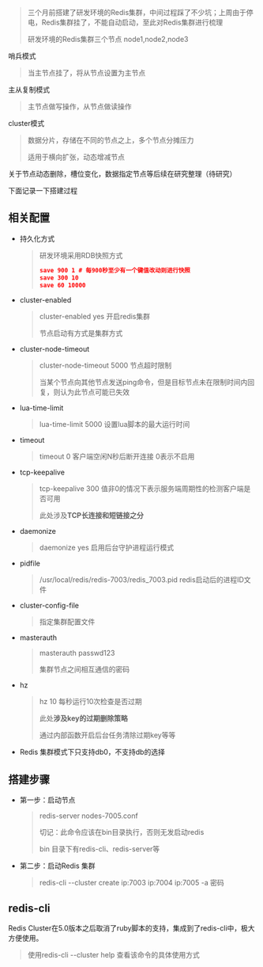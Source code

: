 > 三个月前搭建了研发环境的Redis集群，中间过程踩了不少坑；上周由于停电，Redis集群挂了，不能自动启动，至此对Redis集群进行梳理
>
> 研发环境的Redis集群三个节点 node1,node2,node3



哨兵模式

> 当主节点挂了，将从节点设置为主节点

主从复制模式

> 主节点做写操作，从节点做读操作

cluster模式

> 数据分片，存储在不同的节点之上，多个节点分摊压力
>
> 适用于横向扩张，动态增减节点



关于节点动态删除，槽位变化，数据指定节点等后续在研究整理（待研究）

下面记录一下搭建过程

## 相关配置

* 持久化方式

  > 研发环境采用RDB快照方式
  >
  > ```json
  > save 900 1 # 每900秒至少有一个键值改动则进行快照
  > save 300 10
  > save 60 10000
  > ```

* cluster-enabled 

  > cluster-enabled yes  开启redis集群 
  >
  > 节点启动有方式是集群方式

* cluster-node-timeout

  > cluster-node-timeout 5000 节点超时限制
  >
  > 当某个节点向其他节点发送ping命令，但是目标节点未在限制时间内回复，则认为此节点可能已失效

* lua-time-limit

  > lua-time-limit 5000 设置lua脚本的最大运行时间

* timeout

  > timeout 0  客户端空闲N秒后断开连接  0表示不启用

* tcp-keepalive

  > tcp-keepalive 300 值非0的情况下表示服务端周期性的检测客户端是否可用
  >
  > 此处涉及**TCP长连接和短链接之分**

* daemonize

  > daemonize yes 启用后台守护进程运行模式

* pidfile

  > /usr/local/redis/redis-7003/redis_7003.pid  redis启动后的进程ID文件

* cluster-config-file

  > 指定集群配置文件

* masterauth

  > masterauth passwd123
  >
  > 集群节点之间相互通信的密码

* hz

  > hz 10  每秒运行10次检查是否过期
  >
  > 此处**涉及key的过期删除策略**
  >
  > 通过内部函数开启后台任务清除过期key等等

* Redis 集群模式下只支持db0，不支持db的选择

## 搭建步骤

* 第一步：启动节点

  > redis-server  nodes-7005.conf
  >
  > 切记：此命令应该在bin目录执行，否则无发启动redis
  >
  > bin 目录下有redis-cli、redis-server等

* 第二步：启动Redis 集群

  > redis-cli --cluster create ip:7003 ip:7004 ip:7005  -a 密码

## redis-cli

Redis Cluster在5.0版本之后取消了ruby脚本的支持，集成到了redis-cli中，极大方便使用。

> 使用redis-cli --cluster help 查看该命令的具体使用方式

